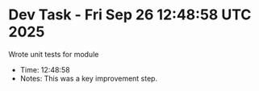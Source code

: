 # Dev Task - Fri Sep 26 12:48:58 UTC 2025
Wrote unit tests for module
- Time: 12:48:58
- Notes: This was a key improvement step.
